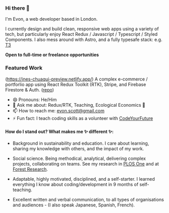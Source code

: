 ### Hi there 👋 

I'm Evon, a web developer based in London. 

I currently design and build clean, responsive web apps using a variety of tech, but particularly enjoy React Redux / Javascript / Typescript / Styled Components. I also mess around with Astro, and a fully typesafe stack: e.g. [T3](https://create.t3.gg/)

**Open to full-time or freelance opportunities**

### Featured Work
(https://ines-chuaqui-preview.netlify.app/)
A complex e-commerce / portforlio app using React Redux Toolkit (RTK), Stripe, and Firebase Firestore & Auth.
([repo](https://github.com/ButcherDing/ines-chuaqui))

- 😄 Pronouns: He/Him
- 💬 Ask me about: Redux/RTK, Teaching, Ecological Economics 🤔
- 📫 How to reach me: evon.scott@gmail.com
- ⚡ Fun fact: I teach coding skills as a volunteer with [CodeYourFuture](https://codeyourfuture.io/)

#### How do I stand out? What makes me ✨ different ✨:



- Background in sustainability and education. I care about learning, sharing my knowledge with others, and the impact of my work.

- Social science. Being methodical, analytical, delivering complex projects, collaborating on teams. See my research in [PLOS One](https://journals.plos.org/plosone/article?id=10.1371/journal.pone.0219607) and at [Forest Research](https://cdn.forestresearch.gov.uk/2021/01/pput._focus_group_findings._final._aa.pdf).

- Adaptable, highly motivated, disciplined, and a self-starter. I learned everything I know about coding/development in 9 months of self-teaching.

- Excellent written and verbal communication, to all types of organisations and audiences - (I also speak Japanese, Spanish, French).
